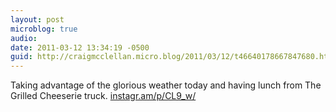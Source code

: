 ```yaml
---
layout: post
microblog: true
audio: 
date: 2011-03-12 13:34:19 -0500
guid: http://craigmcclellan.micro.blog/2011/03/12/t46640178667847680.html
---
```

Taking advantage of the glorious weather today and having lunch from The Grilled Cheeserie truck.  [instagr.am/p/CL9_w/](http://instagr.am/p/CL9_w/)
